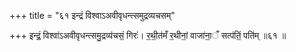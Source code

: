 +++
title = "६१ इन्द्रं विश्वाऽअवीवृधन्त्समुद्रव्यचसम्"

+++
इन्द्रं॒ विश्वा॑ऽअवीवृधन्त्समु॒द्रव्य॑चसं॒ गिरः॑। र॒थी॒त॑मँ र॒थीनां॒ वाजा॑ना॒ँ सत्प॑तिं॒ पति॑म् ॥६१ ॥